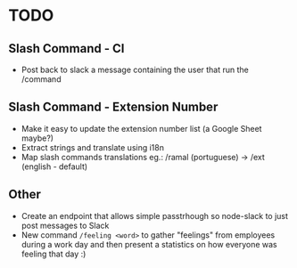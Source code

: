 # TODO

## Slash Command - CI

  * Post back to slack a message containing the user that run the /command

## Slash Command - Extension Number

  * Make it easy to update the extension number list (a Google Sheet maybe?)
  * Extract strings and translate using i18n
  * Map slash commands translations
    eg.: /ramal (portuguese) -> /ext (english - default)

## Other

  * Create an endpoint that allows simple passtrhough so node-slack to just post messages to Slack
  * New command `/feeling <word>` to gather "feelings" from employees during a work day and then present a statistics on how everyone was feeling that day :)

